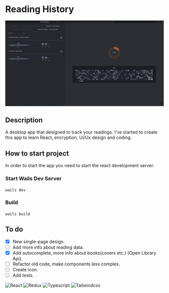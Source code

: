 # Reading History
![main page](./assets/main.png)
## Description
A desktop app that designed to track your readings. I've started to create this app to learn React, encryption, Ui/Ux design and coding.

## How to start project
In order to start the app you need to start the react development server.

### Start Wails Dev Server
`wails dev`
### Build
`wails build`

## To do
- [x] New single-page design.
- [ ] Add more info about reading data.
- [x] Add autocomplete, more info about books(covers etc.) (Open Library Api).
- [ ] Refactor old code, make components less complex.
- [ ] Create icon.
- [ ] Add tests.

![React](https://img.shields.io/badge/React-20232A?style=for-the-badge&logo=react&logoColor=61DAFB)
![Redux](https://img.shields.io/badge/Redux-593D88?style=for-the-badge&logo=redux&logoColor=white)
![Typescript](https://img.shields.io/badge/TypeScript-007ACC?style=for-the-badge&logo=typescript&logoColor=white)
![Tailwindcss](https://img.shields.io/badge/Tailwind_CSS-38B2AC?style=for-the-badge&logo=tailwind-css&logoColor=white)
